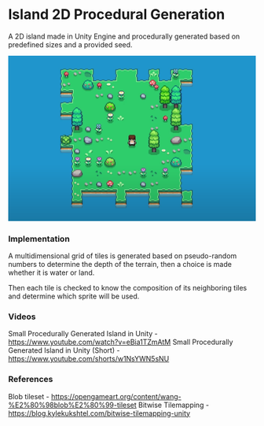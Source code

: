 # Island 2D Procedural Generation

A 2D island made in Unity Engine and procedurally generated based on predefined sizes and a provided seed.

![Island 2D Procedural Generation!](Images/Island.png)

### Implementation

A multidimensional grid of tiles is generated based on pseudo-random numbers to determine the depth of the terrain, then a choice is made whether it is water or land.

Then each tile is checked to know the composition of its neighboring tiles and determine which sprite will be used.

### Videos

Small Procedurally Generated Island in Unity - https://www.youtube.com/watch?v=eBia1TZmAtM
Small Procedurally Generated Island in Unity (Short) - https://www.youtube.com/shorts/w1NsYWN5sNU

### References

Blob tileset - https://opengameart.org/content/wang-%E2%80%98blob%E2%80%99-tileset
Bitwise Tilemapping - https://blog.kylekukshtel.com/bitwise-tilemapping-unity